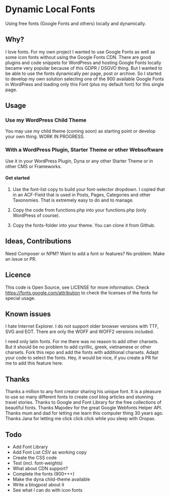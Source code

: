 # Dynamic Local Fonts

Using free fonts (Google Fonts and others) locally and dynamically.

## Why?

I love fonts. For my own project I wanted to use Google Fonts as well as some icon fonts without using the Google Fonts CDN. There are good plugins and code snippets for WordPress and hosting Google Fonts locally became very popular because of this GDPR / DSGVO thing. But I wanted to be able to use the fonts dynamically per page, post or archive. So I started to develop my own solution selecting one of the 900 available Google Fonts in WordPress and loading only this Font (plus my default font) for this single page.

## Usage

### Use my WordPress Child Theme

You may use my child theme (coming soon) as starting point or develop your own thing. WORK IN PROGRESS.

### With a WordPress Plugin, Starter Theme or other Websoftware

Use it in your WordPress Plugin, Dyna or any other Starter Theme or in other CMS or Frameworks.

#### Get started

1) Use the font-list copy to build your font-selector dropdown. I copied that in an ACF-Field that is used in Posts, Pages, Categories and other Taxonomies. That is extremely easy to do and to manage.

2) Copy the code from functions.php into your functions.php (only WordPress of course).

3) Copy the fonts-folder into your theme. You can clone it from Github.

## Ideas, Contributions

Need Composer or NPM? Want to add a font or features? No problem. Make an issue or PR.

## Licence

This code is Open Source, see LICENSE for more information. Check https://fonts.google.com/attribution to check the licenses of the fonts for special usage.

## Known issues

I hate Internet Explorer. I do not support older browser versions with TTF, SVG and EOT. There are only the WOFF and WOFF2 versions included.

I need only latin fonts. For me there was no reason to add other charsets. But it should be no problem to add cyrillic, greek, vietnamese or other charsets. Fork this repo and add the fonts with additional charsets. Adapt your code to select the fonts. Hey, it would be nice, if you create a PR for me to add this feature here.

## Thanks

Thanks a million to any font creator sharing his unique font. It is a pleasure to use so many different fonts to create cool blog articles and stunning travel stories. Thanks to Google and Font Library for the free collections of beautiful fonts. Thanks Majodev for the great Google Webfonts Helper API. Thanks mum and dad for letting me learn this computer thing 30 years ago. Thanks Jana for letting me click click click while you sleep with Oropax.

## Todo

- Add Font Library
- Add Font List CSV as working copy 
- Create the CSS code
- Test (incl. font-weights)
- What about CDN support?
- Complete the fonts (900+++)
- Make the dyna child-theme available
- Write a blogpost about it
- See what I can do with icon fonts

